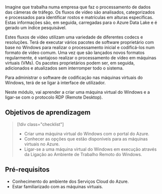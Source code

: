 Imagine que trabalha numa empresa que faz o processamento de dados das câmeras de tráfego. Os fluxos de vídeo são analisados, categorizados e processados para identificar rostos e matrículas em alturas específicas. Estas informações são, em seguida, carregadas para o Azure Data Lake e é gerado um índice pesquisável.

Estes fluxos de vídeo utilizam uma variedade de diferentes codecs e resoluções. Terá de executar vários pacotes de software proprietário com base no Windows para realizar o processamento inicial e codificá-los num formato de vídeo comum. Uma vez que são lançados novos formatos regularmente, é vantajoso realizar o processamento de vídeo em máquinas virtuais (VMs). Os pacotes proprietários podem ser, em seguida, adicionados e atualizados sem interromper todo o sistema.

Para administrar o software de codificação nas máquinas virtuais do Windows, terá de se ligar à interface de utilizador.

Neste módulo, vai aprender a criar uma máquina virtual do Windows e a ligar-se com o protocolo RDP (Remote Desktop).

## <a name="learning-objectives"></a>Objetivos de aprendizagem
> [!div class="checklist"]
> * Criar uma máquina virtual do Windows com o portal do Azure.
> * Conhecer as opções que estão disponíveis para as máquinas virtuais no Azure.
> * Ligar-se a uma máquina virtual do Windows em execução através da Ligação ao Ambiente de Trabalho Remoto do Windows.

## <a name="prerequisites"></a>Pré-requisitos

- Conhecimento do ambiente dos Serviços Cloud do Azure.
- Estar familiarizado com as máquinas virtuais.
